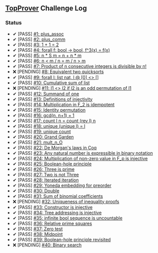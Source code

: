 ## [TopProver](http://top-prover.top/) Challenge Log

### Status

- ✔ [PASS] [#1: plus_assoc](tasks/001/Solution.v)
- ✔ [PASS] [#2: plus_comm](tasks/002/Solution.v)
- ✔ [PASS] [#3: 1 + 1 = 2](tasks/003/Solution.v)
- ✔ [PASS] [#4: forall f: bool -> bool, f^3(x) = f(x)](tasks/004/Solution.v)
- ✔ [PASS] [#5: n * S m = n + n * m](tasks/005/Solution.v)
- ✔ [PASS] [#6: n < m \/ n = m \/ n > m](tasks/006/Solution.v)
- ✔ [PASS] [#7: Product of n consecutive integers is divisible by n!](tasks/007/Solution.v)
- ❌ [PENDING] [#8: Equivalent two quicksorts](tasks/008/Solution.v)
- ✔ [PASS] [#9: forall l: list nat, l @ [0] <> []](tasks/009/Solution.v)
- ✔ [PASS] [#10: Cumulative sum of list](tasks/010/Solution.v)
- ❌ [PENDING] [#11: l1 <> l2 if l2 is an odd permutation of l1](tasks/011/Solution.v)
- ✔ [PASS] [#12: Summand of one](tasks/012/Solution.v)
- ✔ [PASS] [#13: Definitions of injectivity](tasks/013/Solution.v)
- ✔ [PASS] [#14: Multiplication in F_2 is idempotent](tasks/014/Solution.v)
- ✔ [PASS] [#15: Identity permutation](tasks/015/Solution.v)
- ✔ [PASS] [#16: gcd(n, n+1) = 1](tasks/016/Solution.v)
- ✔ [PASS] [#17: count l n = count (rev l) n](tasks/017/Solution.v)
- ✔ [PASS] [#18: unique (unique l) = l](tasks/018/Solution.v)
- ✔ [PASS] [#19: unique count](tasks/019/Solution.v)
- ✔ [PASS] [#20: Grand Garden](tasks/020/Solution.v)
- ✔ [PASS] [#21: mult_n_O](tasks/021/Solution.v)
- ✔ [PASS] [#22: De Morgan&#39;s laws in Coq](tasks/022/Solution.v)
- ✔ [PASS] [#23: Any natural number is expressible in binary notation](tasks/023/Solution.v)
- ✔ [PASS] [#24: Multiplication of non-zero value in F_p is injective](tasks/024/Solution.v)
- ✔ [PASS] [#25: Boolean-hole principle](tasks/025/Solution.v)
- ✔ [PASS] [#26: Three is prime](tasks/026/Solution.v)
- ✔ [PASS] [#27: Two is not Three](tasks/027/Solution.v)
- ✔ [PASS] [#28: Iterated iteration](tasks/028/Solution.v)
- ✔ [PASS] [#29: Yoneda embedding for preorder](tasks/029/Solution.v)
- ✔ [PASS] [#30: Double](tasks/030/Solution.v)
- ✔ [PASS] [#31: Sum of binomial coefficients](tasks/031/Solution.v)
- ❌ [PENDING] [#32: Uniqueness of inequality proofs](tasks/032/Solution.v)
- ✔ [PASS] [#33: Constructor is injective](tasks/033/Solution.v)
- ✔ [PASS] [#34: Tree addressing is injective](tasks/034/Solution.v)
- ✔ [PASS] [#35: infinite bool sequence is uncountable](tasks/035/Solution.v)
- ✔ [PASS] [#36: Relative prime squares](tasks/036/Solution.v)
- ✔ [PASS] [#37: Zero test](tasks/037/Solution.v)
- ✔ [PASS] [#38: Midpoint](tasks/038/Solution.v)
- ✔ [PASS] [#39: Boolean-hole principle revisited](tasks/039/Solution.v)
- ❌ [PENDING] [#40: Binary search](tasks/040/Solution.v)
